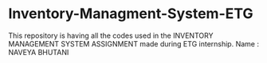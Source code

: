 # Inventory-Managment-System-ETG
This repository is having all the codes used in the INVENTORY MANAGEMENT SYSTEM ASSIGNMENT made during ETG internship.
Name : NAVEYA BHUTANI
